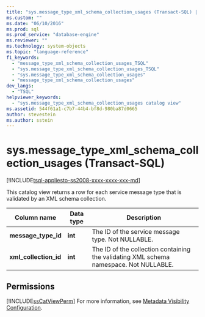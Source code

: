 ```yaml
---
title: "sys.message_type_xml_schema_collection_usages (Transact-SQL) | Microsoft Docs"
ms.custom: ""
ms.date: "06/10/2016"
ms.prod: sql
ms.prod_service: "database-engine"
ms.reviewer: ""
ms.technology: system-objects
ms.topic: "language-reference"
f1_keywords: 
  - "message_type_xml_schema_collection_usages_TSQL"
  - "sys.message_type_xml_schema_collection_usages_TSQL"
  - "sys.message_type_xml_schema_collection_usages"
  - "message_type_xml_schema_collection_usages"
dev_langs: 
  - "TSQL"
helpviewer_keywords: 
  - "sys.message_type_xml_schema_collection_usages catalog view"
ms.assetid: 544f61a1-c7b7-44b4-bf8d-980ba87d0665
author: stevestein
ms.author: sstein
---
```

# sys.message_type_xml_schema_collection_usages (Transact-SQL)
[!INCLUDE[tsql-appliesto-ss2008-xxxx-xxxx-xxx-md](../../includes/tsql-appliesto-ss2008-xxxx-xxxx-xxx-md.md)]

  This catalog view returns a row for each service message type that is validated by an XML schema collection.  
  
|Column name|Data type|Description|  
|-----------------|---------------|-----------------|  
|**message_type_id**|**int**|The ID of the service message type. Not NULLABLE.|  
|**xml_collection_id**|**int**|The ID of the collection containing the validating XML schema namespace. Not NULLABLE.|  
  
## Permissions  
 [!INCLUDE[ssCatViewPerm](../../includes/sscatviewperm-md.md)] For more information, see [Metadata Visibility Configuration](../../relational-databases/security/metadata-visibility-configuration.md).  
  
  
